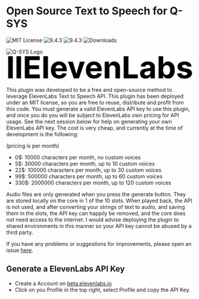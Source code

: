 # Open Source Text to Speech for Q-SYS

![MIT License](https://img.shields.io/badge/license-MIT-green)&nbsp;![9.4.3](https://img.shields.io/badge/tested%20on-9.4.3-blue)&nbsp;![9.4.3](https://img.shields.io/badge/tested%20on-9.6.0-blue)&nbsp;![Downloads](https://img.shields.io/github/downloads/jasonkrasavage/q-sys-text-to-speech/total.svg)

![Q-SYS Logo](q-sys_logo_transparent_bg.png)
![ElevenLabs Logo](ElevenLabsLogo.png)

This plugin was developed to be a free and open-source method to leverage ElevenLabs Text to Speech API. This plugin has been deployed under an MIT license, so you are free to reuse, distribute and profit from this code. You must generate a valid ElevenLabs API key to use this plugin, and once you do you will be subject to ElevenLabs own pricing for API usage. See the next session below for help on generating your own ElevenLabs API key. The cost is very cheap, and currently at the time of development is the following:

(pricing is per month)

- 0$: 10000 characters per month, no custom voices
- 5$: 30000 characters per month, up to 10 custom voices
- 22$: 100000 characters per month, up to 30 custom voices
- 99$: 500000 characters per month, up to 60 custom voices
- 330$: 2000000 characters per month, up to 120 custom voices

Audio files are only generated when you press the generate button. They are stored locally on the core in 1 of the 10 slots. When played back, the API is not used, and after converting your strings of text to audio, and saving them in the slots, the API key can happily be removed, and the core does not need access to the internet. I would advise deploying the plugin to shared environments in this manner so your API key cannot be abused by a third party.

If you have any problems or suggestions for improvements, please open an issue [here](https://github.com/philiplawall/q-sys-text-to-speech-elevenlabs/issues).

## Generate a ElevenLabs API Key

- Create a Account on [beta.elevenlabs.io](https://beta.elevenlabs.io)
- Click on you Profile in the top right, select Profile and copy the API Key.

